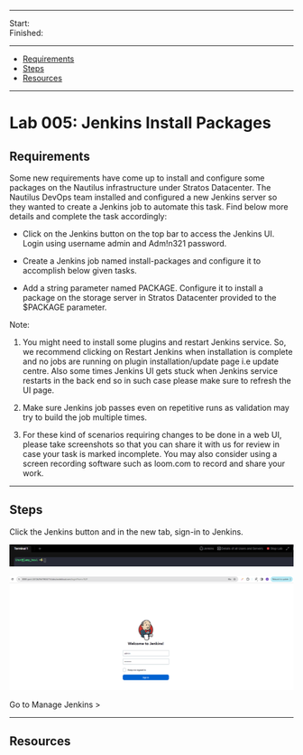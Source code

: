 
------------------------------

Start: &nbsp;&nbsp;&nbsp;&nbsp;&nbsp;&nbsp;&nbsp;&nbsp;    
Finished: &nbsp;&nbsp;   

------------------------------

- [Requirements](#requirements)
- [Steps](#steps)
- [Resources](#resources)

------------------------------

# Lab 005: Jenkins Install Packages

## Requirements

Some new requirements have come up to install and configure some packages on the Nautilus infrastructure under Stratos Datacenter. The Nautilus DevOps team installed and configured a new Jenkins server so they wanted to create a Jenkins job to automate this task. Find below more details and complete the task accordingly:

- Click on the Jenkins button on the top bar to access the Jenkins UI. Login using username admin and Adm!n321 password.

- Create a Jenkins job named install-packages and configure it to accomplish below given tasks.

- Add a string parameter named PACKAGE.
Configure it to install a package on the storage server in Stratos Datacenter provided to the $PACKAGE parameter.

Note:


1. You might need to install some plugins and restart Jenkins service. So, we recommend clicking on Restart Jenkins when installation is complete and no jobs are running on plugin installation/update page i.e update centre. Also some times Jenkins UI gets stuck when Jenkins service restarts in the back end so in such case please make sure to refresh the UI page.


2. Make sure Jenkins job passes even on repetitive runs as validation may try to build the job multiple times.


3. For these kind of scenarios requiring changes to be done in a web UI, please take screenshots so that you can share it with us for review in case your task is marked incomplete. You may also consider using a screen recording software such as loom.com to record and share your work.

------------------------------

## Steps


Click the Jenkins button and in the new tab, sign-in to Jenkins.

![](../../Images/lab002-jenkins-jenkins-plugins.png)

![](../../Images/lab002-jenkins-new-tab-signin.png)

Go to Manage Jenkins > 



------------------------------

## Resources
